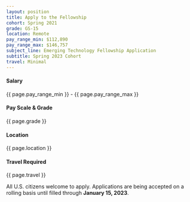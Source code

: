 ```yaml
---
layout: position
title: Apply to the Fellowship
cohort: Spring 2021
grade: GS-15
location: Remote
pay_range_min: $112,890
pay_range_max: $146,757
subject_line: Emerging Technology Fellowship Application
subtitle: Spring 2023 Cohort
travel: Minimal
---
```


<div class="flex-container">
  <div class="col-4">
    <h4 class="margin-0">Salary</h4>
    <p class="margin-0">{{ page.pay_range_min }} - {{ page.pay_range_max }}</p>
  </div>
  <div class="col-4">
    <h4 class="margin-0">Pay Scale & Grade</h4>
    <p class="margin-0">{{ page.grade }}</p>
  </div>
  <div class="col-4">
    <h4 class="margin-0">Location</h4>
    <p class="margin-0">{{ page.location }}</p>
  </div>
  <div class="col-4">
    <h4 class="margin-0">Travel Required</h4>
    <p class="margin-0">{{ page.travel }}</p>
  </div>
</div>

<p>
  All U.S. citizens welcome to apply. Applications are being accepted on a rolling basis until filled through <strong>January 15, 2023</strong>.
</p>

